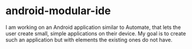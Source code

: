 # android-modular-ide
I am working on an Android application similar to Automate, that lets the user create small, simple applications on their device. My goal is to create such an application but with elements the existing ones do not have.
